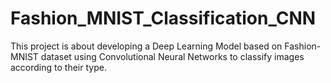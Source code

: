 # Fashion_MNIST_Classification_CNN
This project is about developing a Deep Learning Model based on Fashion-MNIST dataset using Convolutional Neural Networks to classify images according to their type. 
